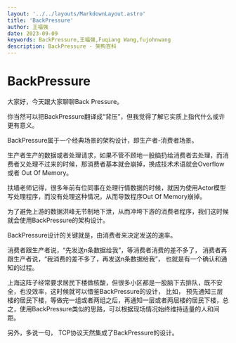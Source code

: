 ```yaml
---
layout: '../../layouts/MarkdownLayout.astro'
title: 'BackPressure'
author: 王福强
date: 2023-09-09
keywords: BackPressure,王福强,Fuqiang Wang,fujohnwang
description: BackPressure - 架构百科
---
```


# BackPressure

大家好，今天跟大家聊聊Back Pressure。

你当然可以把BackPressure翻译成“背压”，但我觉得了解它实质上指代什么或许更有意义。

BackPressure属于一个经典场景的架构设计，即生产者-消费者场景。

生产者生产的数据或者处理请求，如果不管不顾地一股脑扔给消费者去处理，而消费者又处理不过来的时候，那消费者基本就会崩掉，换成技术术语就会Overflow 或者 Out Of Memory。

扶墙老师记得，很多年前有位同事在处理行情数据的时候，就因为使用Actor模型写处理程序，而没有处理这种情况，从而导致程序Out Of Memory崩掉。

为了避免上游的数据洪峰无节制地下泄，从而冲垮下游的消费者程序，我们这时候就会使用BackPressure的架构设计。

BackPressure设计的关键就是，由消费者来决定发送的速率。 

消费者跟生产者说，“先发送n条数据给我”，等消费者消费的差不多了， 消费者再跟生产者说，“我消费的差不多了，再发送n条数据给我”， 也就是有一个确认和通知的过程。

上海这阵子经常要求居民下楼做核酸，但很多小区都是一股脑下去排队，既不安全，也没效率，这时候就可以借鉴BackPressure的设计， 比如， 预先通知三层楼的居民下楼，等做完一组或者两组之后，再通知一层或者两层楼的居民下楼，总之，使用BackPressure类似的思路，可以根据现场情况始终维持适量的人和间距。

另外，多说一句， TCP协议天然集成了BackPressure的设计。

